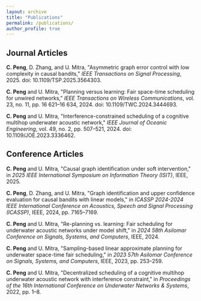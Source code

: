```yaml
---
layout: archive
title: "Publications"
permalink: /publications/
author_profile: true
---
```


## Journal Articles
**C. Peng**, D. Zhang, and U. Mitra, "Asymmetric graph error control with low complexity in causal bandits," *IEEE Transactions on Signal Processing*, 2025. doi: 10.1109/TSP.2025.3564303.

**C. Peng** and U. Mitra, "Planning versus learning: Fair space-time scheduling for unwired networks," *IEEE Transactions on Wireless Communications*, vol. 23, no. 11, pp. 16 621–16 634, 2024. doi: 10.1109/TWC.2024.3444693.

**C. Peng** and U. Mitra, "Interference-constrained scheduling of a cognitive multihop underwater acoustic network," *IEEE Journal of Oceanic Engineering*, vol. 49, no. 2, pp. 507–521, 2024. doi: 10.1109/JOE.2023.3336462.


## Conference Articles
**C. Peng** and U. Mitra, "Causal graph identification under soft intervention," in *2025 IEEE International Symposium on Information Theory (ISIT)*, IEEE, 2025.

**C. Peng**, D. Zhang, and U. Mitra, "Graph identification and upper confidence evaluation for causal bandits with linear models," in *ICASSP 2024-2024 IEEE International Conference on Acoustics, Speech and Signal Processing (ICASSP)*, IEEE, 2024, pp. 7165–7169.

**C. Peng** and U. Mitra, "Re-planning vs. learning: Fair scheduling for underwater acoustic networks under model shift," in *2024 58th Asilomar Conference on Signals, Systems, and Computers*, IEEE, 2024.

**C. Peng** and U. Mitra, "Sampling-based linear approximate planning for underwater space-time fair scheduling," in *2023 57th Asilomar Conference on Signals, Systems, and Computers*, IEEE, 2023, pp. 253–259.

**C. Peng** and U. Mitra, "Decentralized scheduling of a cognitive multihop underwater acoustic network with interference constraint," in *Proceedings of the 16th International Conference on Underwater Networks & Systems*, 2022, pp. 1–8.
